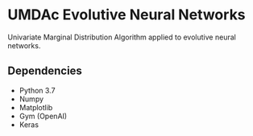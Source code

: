 # UMDAc Evolutive Neural Networks
Univariate Marginal Distribution Algorithm applied to evolutive neural networks.

## Dependencies
- Python 3.7
- Numpy
- Matplotlib
- Gym (OpenAI)
- Keras
